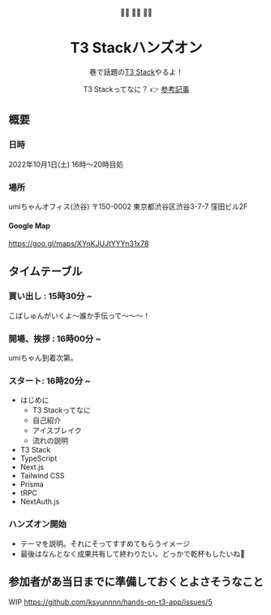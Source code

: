 <p align="center">
🏋️‍♀️ 🏋️‍♀️ 🏋️‍♀️
</p>

<h1 align="center">
  T3 Stackハンズオン
</h1>

<p align="center">
  巷で話題の<a rel="noopener noreferrer" target="_blank" href="https://init.tips">T3 Stack</a>やるよ！
</p>

<p align="center">
  T3 Stackってなに？ 👉 <a rel="noopener noreferrer" target="_blank" href="https://zenn.dev/mikinovation/articles/20220911-t3-stack">参考記事</a>
</p>

## 概要

### 日時
2022年10月1日(土) 16時〜20時目処
### 場所
umiちゃんオフィス(渋谷)
〒150-0002 東京都渋谷区渋谷3-7-7 窪田ビル2F
#### Google Map
https://goo.gl/maps/XYnKJUJtYYYn31x78

## タイムテーブル

### 買い出し : 15時30分 ~ 
こばしゅんがいくよ〜誰か手伝って〜〜〜！

### 開場、挨拶 : 16時00分 ~
umiちゃん到着次第。

### スタート: 16時20分 ~

- はじめに
    - T3 Stackってなに
    - 自己紹介
    - アイスブレイク
    - 流れの説明
- T3 Stack
- TypeScript
- Next.js
- Tailwind CSS
- Prisma
- tRPC
- NextAuth.js

### ハンズオン開始

- テーマを説明。それにそってすすめてもらうイメージ
- 最後はなんとなく成果共有して終わりたい。どっかで乾杯もしたいね🍻

## 参加者があ当日までに準備しておくとよさそうなこと

WIP
https://github.com/ksyunnnn/hands-on-t3-app/issues/5

